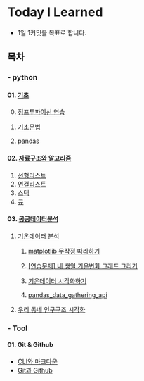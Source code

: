 # Today I Learned

- 1일 1커밋을 목표로 합니다.





## 목차

###  - python 

#### 01. [기초](https://github.com/sara4kyj/TIL/blob/df0c0051320b453df10003eb025db02bb74bd744/python_study/01_%EA%B8%B0%EC%B4%88)

0. [점프투파이선 연습](https://github.com/sara4kyj/TIL/blob/df0c0051320b453df10003eb025db02bb74bd744/python_study/01_%EA%B8%B0%EC%B4%88/00_%EC%A0%90%ED%94%84%ED%88%AC%ED%8C%8C%EC%9D%B4%EC%8D%AC)

1. [기초문법](https://github.com/sara4kyj/TIL/blob/df0c0051320b453df10003eb025db02bb74bd744/python_study/01_%EA%B8%B0%EC%B4%88/01_%EA%B8%B0%EC%B4%88%EB%AC%B8%EB%B2%95)

2. [pandas](https://github.com/sara4kyj/TIL/blob/df0c0051320b453df10003eb025db02bb74bd744/python_study/01_%EA%B8%B0%EC%B4%88/02_pandas)

   

#### 02. [자료구조와 알고리즘](https://github.com/sara4kyj/TIL/blob/374c38ac008c85c81d15b165f76c6bbe2c2581c7/python_study/02_%EC%9E%90%EB%A3%8C%EA%B5%AC%EC%A1%B0%EC%99%80%20%EC%95%8C%EA%B3%A0%EB%A6%AC%EC%A6%98/)

1. [선형리스트](https://github.com/sara4kyj/TIL/blob/374c38ac008c85c81d15b165f76c6bbe2c2581c7/python_study/02_%EC%9E%90%EB%A3%8C%EA%B5%AC%EC%A1%B0%EC%99%80%20%EC%95%8C%EA%B3%A0%EB%A6%AC%EC%A6%98/03_%EC%84%A0%ED%98%95%EB%A6%AC%EC%8A%A4%ED%8A%B8)
2. [연결리스트](https://github.com/sara4kyj/TIL/blob/374c38ac008c85c81d15b165f76c6bbe2c2581c7/python_study/02_%EC%9E%90%EB%A3%8C%EA%B5%AC%EC%A1%B0%EC%99%80%20%EC%95%8C%EA%B3%A0%EB%A6%AC%EC%A6%98/04_%EC%97%B0%EA%B2%B0%EB%A6%AC%EC%8A%A4%ED%8A%B8)
3. [스택](https://github.com/sara4kyj/TIL/blob/374c38ac008c85c81d15b165f76c6bbe2c2581c7/python_study/02_%EC%9E%90%EB%A3%8C%EA%B5%AC%EC%A1%B0%EC%99%80%20%EC%95%8C%EA%B3%A0%EB%A6%AC%EC%A6%98/06_%EC%8A%A4%ED%83%9D)
4. [큐](https://github.com/sara4kyj/TIL/blob/374c38ac008c85c81d15b165f76c6bbe2c2581c7/python_study/02_%EC%9E%90%EB%A3%8C%EA%B5%AC%EC%A1%B0%EC%99%80%20%EC%95%8C%EA%B3%A0%EB%A6%AC%EC%A6%98/07_%ED%81%90)

#### 03. [공공데이터분석](https://github.com/sara4kyj/TIL/blob/374c38ac008c85c81d15b165f76c6bbe2c2581c7/python_study/03_%EA%B3%B5%EA%B3%B5%EB%8D%B0%EC%9D%B4%ED%84%B0%EB%B6%84%EC%84%9D_%EB%AA%A8%EB%91%90%EC%9D%98%20%EB%8D%B0%EC%9D%B4%ED%84%B0%EB%B6%84%EC%84%9D)

1. [기온데이터 분석](https://github.com/sara4kyj/TIL/blob/374c38ac008c85c81d15b165f76c6bbe2c2581c7/python_study/03_%EA%B3%B5%EA%B3%B5%EB%8D%B0%EC%9D%B4%ED%84%B0%EB%B6%84%EC%84%9D_%EB%AA%A8%EB%91%90%EC%9D%98%20%EB%8D%B0%EC%9D%B4%ED%84%B0%EB%B6%84%EC%84%9D/101.%20python_01_%EA%B8%B0%EC%98%A8%20%EB%8D%B0%EC%9D%B4%ED%84%B0%20%EB%B6%84%EC%84%9D.ipynb)
   1. [matplotlib 무작정 따라하기](https://github.com/sara4kyj/TIL/blob/374c38ac008c85c81d15b165f76c6bbe2c2581c7/python_study/03_%EA%B3%B5%EA%B3%B5%EB%8D%B0%EC%9D%B4%ED%84%B0%EB%B6%84%EC%84%9D_%EB%AA%A8%EB%91%90%EC%9D%98%20%EB%8D%B0%EC%9D%B4%ED%84%B0%EB%B6%84%EC%84%9D/102.%20%EB%8D%B0%EC%9D%B4%ED%84%B0%20%EC%8B%9C%EA%B0%81%ED%99%94_matplotlib%20%EB%AC%B4%EC%9E%91%EC%A0%95%20%EB%94%B0%EB%9D%BC%ED%95%98%EA%B8%B0.ipynb)
   
   2. [[연습문제] 내 생일 기온변화 그래프 그리기](https://github.com/sara4kyj/TIL/blob/374c38ac008c85c81d15b165f76c6bbe2c2581c7/python_study/03_%EA%B3%B5%EA%B3%B5%EB%8D%B0%EC%9D%B4%ED%84%B0%EB%B6%84%EC%84%9D_%EB%AA%A8%EB%91%90%EC%9D%98%20%EB%8D%B0%EC%9D%B4%ED%84%B0%EB%B6%84%EC%84%9D/103.%20%5B%EC%97%B0%EC%8A%B5%EB%AC%B8%EC%A0%9C%5D%20%EB%82%B4%20%EC%83%9D%EC%9D%BC%20%EA%B8%B0%EC%98%A8%EB%B3%80%ED%99%94%20%EA%B7%B8%EB%9E%98%ED%94%84%20%EA%B7%B8%EB%A6%AC%EA%B8%B0.ipynb)
   
   3. [기온데이터 시각화하기](https://github.com/sara4kyj/TIL/blob/9cfc4089ea98eea229bd95323a6c5dbee0fd24ff/python_study/03_%EA%B3%B5%EA%B3%B5%EB%8D%B0%EC%9D%B4%ED%84%B0%EB%B6%84%EC%84%9D_%EB%AA%A8%EB%91%90%EC%9D%98%20%EB%8D%B0%EC%9D%B4%ED%84%B0%EB%B6%84%EC%84%9D/104.%20%EA%B8%B0%EC%98%A8%EB%8D%B0%EC%9D%B4%ED%84%B0%20%EC%8B%9C%EA%B0%81%ED%99%94%ED%95%98%EA%B8%B0.ipynb)
   4. [pandas_data_gathering_api](https://github.com/sara4kyj/TIL/blob/9cfc4089ea98eea229bd95323a6c5dbee0fd24ff/python_study/03_%EA%B3%B5%EA%B3%B5%EB%8D%B0%EC%9D%B4%ED%84%B0%EB%B6%84%EC%84%9D_%EB%AA%A8%EB%91%90%EC%9D%98%20%EB%8D%B0%EC%9D%B4%ED%84%B0%EB%B6%84%EC%84%9D/105.%20%EC%9A%B0%EB%A6%AC%20%EB%8F%99%EB%84%A4%20%EC%9D%B8%EA%B5%AC%EA%B5%AC%EC%A1%B0%20%EC%8B%9C%EA%B0%81%ED%99%94.ipynb)
2. [우리 동네 인구구조 시각화](https://github.com/sara4kyj/TIL/blob/9cfc4089ea98eea229bd95323a6c5dbee0fd24ff/python_study/03_%EA%B3%B5%EA%B3%B5%EB%8D%B0%EC%9D%B4%ED%84%B0%EB%B6%84%EC%84%9D_%EB%AA%A8%EB%91%90%EC%9D%98%20%EB%8D%B0%EC%9D%B4%ED%84%B0%EB%B6%84%EC%84%9D/200.%20pandas_data_gathering_api.ipynb)




### - Tool

#### 01. Git & Github
   - [CLI와 마크다운](https://github.com/sara4kyj/TIL/blob/6485c429770c29e99e26617b32ca2b4d71a3a8e6/day1.md)
   - [Git과 Github](https://github.com/sara4kyj/TIL/blob/d53ee67eff992c2d12890ef5a64b422e8878aad1/day2_Git%EA%B3%BCGithub.md)

